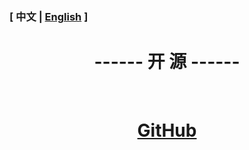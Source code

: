 

### [ 中文 | [English](/en_us/OpenSource_en) ]

# <center>------ 开 源 ------</center>

&emsp;

# <center>[GitHub](https://github.com/Minecraft-AMS/Carpet-AMS-Addition)</center>